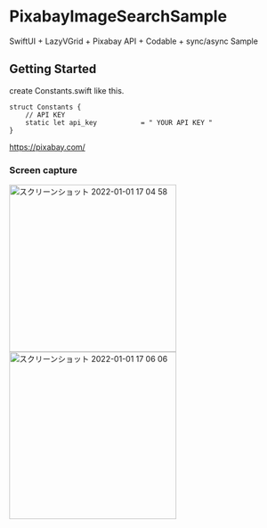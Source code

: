 # PixabayImageSearchSample
SwiftUI + LazyVGrid + Pixabay API + Codable + sync/async  Sample

## Getting Started
create Constants.swift like this.
```
struct Constants {
    // API KEY
    static let api_key           = " YOUR API KEY "
}
```

https://pixabay.com/

### Screen capture

<div>
<img width="300" alt="スクリーンショット 2022-01-01 17 04 58" src="https://user-images.githubusercontent.com/6063541/147846628-b8d00905-3a2b-44a2-bd54-fab76b3f3756.png">
<img width="300" alt="スクリーンショット 2022-01-01 17 06 06" src="https://user-images.githubusercontent.com/6063541/147846629-523d6ba0-f8fa-4c0f-9906-b2218cef6cd0.png">

</div>
